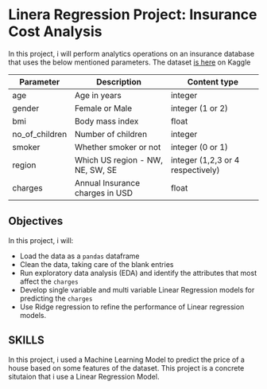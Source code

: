 # **Linera Regression Project: Insurance Cost Analysis**

In this project, i will perform analytics operations on an insurance database that uses the below mentioned parameters.
The dataset <a href = 'https://www.kaggle.com/datasets/harishkumardatalab/medical-insurance-price-prediction?resource=download'>is here</a> on Kaggle

| Parameter |Description| Content type |
|---|----|---|
|age| Age in years| integer |
|gender| Female or Male|integer (1 or 2)|
| bmi | Body mass index | float |
|no_of_children| Number of children | integer|
|smoker| Whether smoker or not | integer (0 or 1)|
|region| Which US region - NW, NE, SW, SE | integer (1,2,3 or 4 respectively)| 
|charges| Annual Insurance charges in USD | float|

## Objectives 
In this project, i will:
 - Load the data as a `pandas` dataframe
 - Clean the data, taking care of the blank entries
 - Run exploratory data analysis (EDA) and identify the attributes that most affect the `charges`
 - Develop single variable and multi variable Linear Regression models for predicting the `charges`
 - Use Ridge regression to refine the performance of Linear regression models. 

## SKILLS
In this project, i used a Machine Learning Model to predict the price of a house based on some features of the dataset.
This project is a concrete situtaion that i use a Linear Regression Model.
